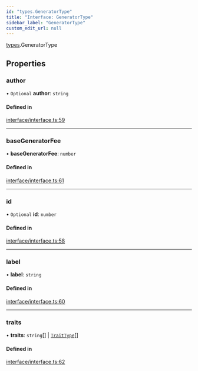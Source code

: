 ```yaml
---
id: "types.GeneratorType"
title: "Interface: GeneratorType"
sidebar_label: "GeneratorType"
custom_edit_url: null
---
```


[types](../namespaces/types.md).GeneratorType

## Properties

### author

• `Optional` **author**: `string`

#### Defined in

[interface/interface.ts:59](https://github.com/CityOfZion/isengard/blob/5015463/sdk/src/interface/interface.ts#L59)

___

### baseGeneratorFee

• **baseGeneratorFee**: `number`

#### Defined in

[interface/interface.ts:61](https://github.com/CityOfZion/isengard/blob/5015463/sdk/src/interface/interface.ts#L61)

___

### id

• `Optional` **id**: `number`

#### Defined in

[interface/interface.ts:58](https://github.com/CityOfZion/isengard/blob/5015463/sdk/src/interface/interface.ts#L58)

___

### label

• **label**: `string`

#### Defined in

[interface/interface.ts:60](https://github.com/CityOfZion/isengard/blob/5015463/sdk/src/interface/interface.ts#L60)

___

### traits

• **traits**: `string`[] \| [`TraitType`](types.TraitType.md)[]

#### Defined in

[interface/interface.ts:62](https://github.com/CityOfZion/isengard/blob/5015463/sdk/src/interface/interface.ts#L62)
